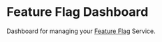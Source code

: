 # Feature Flag Dashboard

Dashboard for managing your [Feature Flag](../feature-flag-service/readme.md) Service.